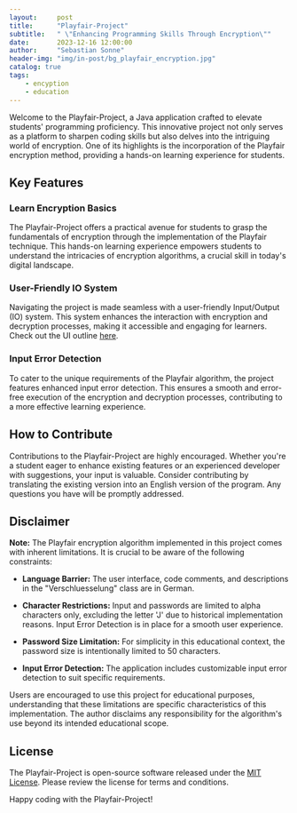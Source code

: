 ```yaml
---
layout:     post
title:      "Playfair-Project"
subtitle:   " \"Enhancing Programming Skills Through Encryption\""
date:       2023-12-16 12:00:00
author:     "Sebastian Sonne"
header-img: "img/in-post/bg_playfair_encryption.jpg"
catalog: true
tags:
    - encyption
    - education
---
```


Welcome to the Playfair-Project, a Java application crafted to elevate students' programming proficiency. This innovative project not only serves as a platform to sharpen coding skills but also delves into the intriguing world of encryption. One of its highlights is the incorporation of the Playfair encryption method, providing a hands-on learning experience for students.

## Key Features

### Learn Encryption Basics

The Playfair-Project offers a practical avenue for students to grasp the fundamentals of encryption through the implementation of the Playfair technique. This hands-on learning experience empowers students to understand the intricacies of encryption algorithms, a crucial skill in today's digital landscape.

### User-Friendly IO System

Navigating the project is made seamless with a user-friendly Input/Output (IO) system. This system enhances the interaction with encryption and decryption processes, making it accessible and engaging for learners. Check out the UI outline [here](#).

### Input Error Detection

To cater to the unique requirements of the Playfair algorithm, the project features enhanced input error detection. This ensures a smooth and error-free execution of the encryption and decryption processes, contributing to a more effective learning experience.

## How to Contribute

Contributions to the Playfair-Project are highly encouraged. Whether you're a student eager to enhance existing features or an experienced developer with suggestions, your input is valuable. Consider contributing by translating the existing version into an English version of the program. Any questions you have will be promptly addressed.

## Disclaimer

**Note:** The Playfair encryption algorithm implemented in this project comes with inherent limitations. It is crucial to be aware of the following constraints:

- **Language Barrier:** The user interface, code comments, and descriptions in the "Verschluesselung" class are in German.

- **Character Restrictions:** Input and passwords are limited to alpha characters only, excluding the letter 'J' due to historical implementation reasons. Input Error Detection is in place for a smooth user experience.

- **Password Size Limitation:** For simplicity in this educational context, the password size is intentionally limited to 50 characters.

- **Input Error Detection:** The application includes customizable input error detection to suit specific requirements.

Users are encouraged to use this project for educational purposes, understanding that these limitations are specific characteristics of this implementation. The author disclaims any responsibility for the algorithm's use beyond its intended educational scope.

## License

The Playfair-Project is open-source software released under the [MIT License](#). Please review the license for terms and conditions.

Happy coding with the Playfair-Project!